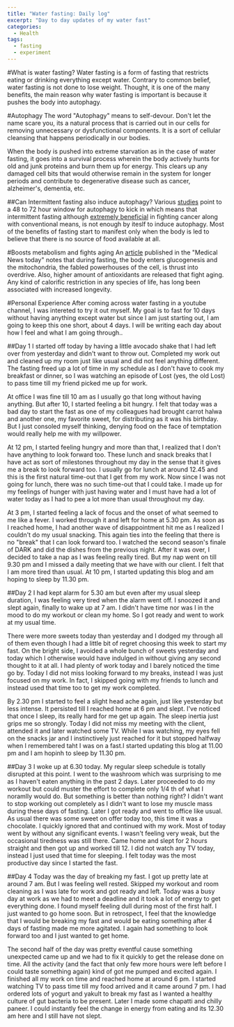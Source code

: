 ```yaml
---
title: "Water fasting: Daily log"
excerpt: "Day to day updates of my water fast"
categories:
  - Health
tags:
  - fasting
  - experiment
---
```

#What is water fasting?
Water fasting is a form of fasting that restricts eating or drinking everything except water. Contrary to common belief, water fasting is not done to lose weight. Thought, it is one of the many benefits, the main reason why water fasting is important is because it pushes the body into autophagy.

#Autophagy
The word "Autophagy" means to self-devour. Don't let the name scare you, its a natural process that is carried out in our cells for removing unnecessary or dysfunctional components. It is a sort of cellular cleansing that happens periodically in our bodies.

When the body is pushed into extreme starvation as in the case of water fasting, it goes into a survival process wherein the body actively hunts for old and junk proteins and burn them up for energy. This clears up any damaged cell bits that would otherwise remain in the system for longer periods and contribute to degenerative disease such as cancer, alzheimer's, dementia, etc.

##Can Intermittent fasting also induce autophagy?
Various [studies](http://siimland.com/how-long-until-autophagy-kicks-in/ "How long untill autophagy") point to a 48 to 72 hour window for autophagy to kick in which means that intermittent fasting although [extremely beneficial](https://www.ncbi.nlm.nih.gov/pmc/articles/PMC6257056/ "Intermittent fasting and Autophagy") in fighting cancer along with conventional means, is not enough by iteslf to induce autophagy. Most of the benefits of fasting start to manifest only when the body is led to believe that there is no source of food available at all.

#Boosts metabolism and fights aging
An [article](https://www.medicalnewstoday.com/articles/324347.php "Boosts metabolism and fights aging") published in the "Medical News today" notes that during fasting, the body enters glucogenesis and the mitochondria, the fabled powerhouses of the cell, is thrust into overdrive.
Also, higher amount of antioxidants are released that fight aging. Any kind of calorific restriction in any species of life, has long been associated with increased longevity.

#Personal Experience
After coming across water fasting in a youtube channel, I was intereted to try it out myself. My goal is to fast for 10 days without having anything except water but since I am just starting out, I am going to keep this one short, about 4 days. I will be writing each day about how I feel and what I am going through..

##Day 1
I started off today by having a little avocado shake that I had left over from yesterday and didn't want to throw out. Completed my work out and cleaned up my room just like usual and did not feel anything different. The fasting freed up a lot of time in my schedule as I don't have to cook my breakfast or dinner, so I was watching an episode of Lost (yes, the old Lost) to pass time till my friend picked me up for work.

At office I was fine till 10 am as I usually go that long without having anything. But after 10, I started feeling a bit hungry. I felt that today was a bad day to start the fast as one of my colleagues had brought carrot halwa and another one, my favorite sweet, for distributing as it was his birthday. But I just consoled myself thinking, denying food on the face of temptation would really help me with my willpower.

At 12 pm, I started feeling hungry and more than that, I realized that I don't have anything to look forward too. These lunch and snack breaks that I have act as sort of milestones throughout my day in the sense that it gives me a break to look forward too. I usually go for lunch at around 12.45 and this is the first natural time-out that I get from my work. Now since I was not going for lunch, there was no such time-out that I could take.
I made up for my feelings of hunger with just having water and I must have had a lot of water today as I had to pee a lot more than usual throughout my day.

At 3 pm, I started feeling a lack of focus and the onset of what seemed to me like a fever. I worked through it and left for home at 5.30 pm. As soon as I reached home, I had another wave of disappointment hit me as I realized I couldn't do my usual snacking. This again ties into the feeling that there is no "break" that I can look forward too. I watched the second season's finale of DARK and did the dishes from the previous night. After it was over, I decided to take a nap as I was feeling really tired. But my nap went on till 9.30 pm and I missed a daily meeting that we have with our client. I felt that I am more tired than usual. At 10 pm, I started updating this blog and am hoping to sleep by 11.30 pm.

##Day 2
I had kept alarm for 5.30 am but even after my usual sleep duration, I was feeling very tired when the alarm went off. I snoozed it and slept again, finally to wake up at 7 am. I didn't have time nor was I in the mood to do my workout or clean my home. So I got ready and went to work at my usual time.

There were more sweets today than yesterday and I dodged my through all of them even though I had a little bit of regret choosing this week to start my fast. On the bright side, I avoided a whole bunch of sweets yesterday and today which I otherwise would have indulged in without giving any second thought to it at all. I had plenty of work today and I barely noticed the time go by. Today I did not miss looking forward to my breaks, instead I was just focused on my work. In fact, I skipped going with my friends to lunch and instead used that time too to get my work completed.

By 2.30 pm I started to feel a slight head ache again, just like yesterday but less intense. It persisted till I reached home at 6 pm and slept. I've noticed that once I sleep, its really hard for me get up again. The sleep inertia just grips me so strongly. Today I did not miss my meeting with the client, attended it and later watched some TV. While I was watching, my eyes fell on the snacks jar and I instinctively just reached for it but stopped halfway when I remembered taht I was on a fast.I started updating this blog at 11.00 pm and I am hopinh to sleep by 11.30 pm.

##Day 3
I woke up at 6.30 today. My regular sleep schedule is totally disrupted at this point. I went to the washroom which was surprising to me as I haven't eaten anything in the past 2 days. Later proceeded to do my workout but could muster the effort to complete only 1/4 th of what I noramlly would do. But something is better than nothing right? I didn't want to stop working out completely as I didn't want to lose my muscle mass during these days of fasting. Later I got ready and went to office like usual. As usual there was some sweet on offer today too, this time it was a chocolate. I quickly ignored that and continued with my work. Most of today went by without any significant events. I wasn't feeling very weak, but the occasional tiredness was still there. Came home and slept for 2 hours straight and then got up and worked till 12. I did not watch any TV today, instead I just used that time for sleeping. I felt today was the most productive day since I started the fast.

##Day 4
Today was the day of breaking my fast. I got up pretty late at around 7 am. But I was feeling well rested. Skipped my workout and room cleaning as I was late for work and got ready and left. Today was a busy day at work as we had to meet a deadline and it took a lot of energy to get everything done. I found myself feeling dull during most of the first half. I just wanted to go home soon. But in retrospect, I feel that the knowledge that I would be breaking my fast and would be eating something after 4 days of fasting made me more agitated. I again had something to look forward too and I just wanted to get home.

The second half of the day was pretty eventful cause something unexpected came up and we had to fix it quickly to get the release done on time. All the activity (and the fact that only few more hours were left before I could taste something again) kind of got me pumped and excited again. I finished all my work on time and reached home at around 6 pm. I started watching TV to pass time till my food arrived and it came around 7 pm. I had ordered lots of yogurt and yakult to break my fast as I wanted a healthy culture of gut bacteria to be present. Later I made some chapatti and chilly paneer. I could instantly feel the change in energy from eating and its 12.30 am here and I still have not slept. 
